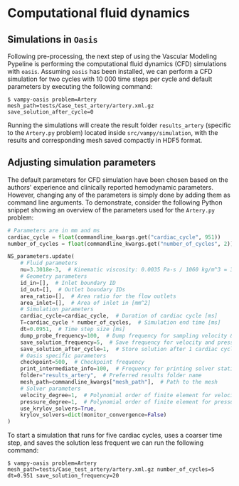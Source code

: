 # Computational fluid dynamics 
## Simulations in `Oasis`

Following pre-processing, the next step of using the Vascular Modeling Pypeline is performing the computational fluid dynamics (CFD) simulations with `oasis`. 
Assuming `oasis` has been installed, we can perform a CFD simulation for two cycles with 10 000 time steps per cycle and default parameters by executing the following command:
 
``` console
$ vampy-oasis problem=Artery mesh_path=tests/Case_test_artery/artery.xml.gz save_solution_after_cycle=0
```

Running the simulations will create the result folder `results_artery` (specific to the `Artery.py` problem) located inside `src/vampy/simulation`, with the results and corresponding mesh saved compactly in HDF5 format.

## Adjusting simulation parameters

The default parameters for CFD simulation have been chosen based on the authors' experience and clinically reported hemodynamic parameters.
However, changing any of the parameters is simply done by adding them as command line arguments.
To demonstrate, consider the following Python snippet showing an overview of the parameters used for the `Artery.py` problem:

``` Python
# Parameters are in mm and ms
cardiac_cycle = float(commandline_kwargs.get("cardiac_cycle", 951))
number_of_cycles = float(commandline_kwargs.get("number_of_cycles", 2))

NS_parameters.update(
    # Fluid parameters
    nu=3.3018e-3,  # Kinematic viscosity: 0.0035 Pa-s / 1060 kg/m^3 = 3.3018E-6 m^2/s = 3.3018-3 mm^2/ms
    # Geometry parameters
    id_in=[],  # Inlet boundary ID
    id_out=[],  # Outlet boundary IDs
    area_ratio=[],  # Area ratio for the flow outlets
    area_inlet=[],  # Area of inlet in [mm^2]
    # Simulation parameters
    cardiac_cycle=cardiac_cycle,  # Duration of cardiac cycle [ms]
    T=cardiac_cycle * number_of_cycles,  # Simulation end time [ms]
    dt=0.0951,  # Time step size [ms]
    dump_probe_frequency=100,  # Dump frequency for sampling velocity & pressure at probes along the centerline
    save_solution_frequency=5,  # Save frequency for velocity and pressure field
    save_solution_after_cycle=1,  # Store solution after 1 cardiac cycle
    # Oasis specific parameters
    checkpoint=500,  # Checkpoint frequency
    print_intermediate_info=100,  # Frequency for printing solver statistics
    folder="results_artery",  # Preferred results folder name
    mesh_path=commandline_kwargs["mesh_path"],  # Path to the mesh
    # Solver parameters
    velocity_degree=1,  # Polynomial order of finite element for velocity. Normally linear (1) or quadratic (2)
    pressure_degree=1,  # Polynomial order of finite element for pressure. Normally linear (1)
    use_krylov_solvers=True,
    krylov_solvers=dict(monitor_convergence=False)
)
```
To start a simulation that runs for five cardiac cycles, uses a coarser time step, and saves the solution less frequent we can run the following command:

``` console
$ vampy-oasis problem=Artery mesh_path=tests/Case_test_artery/artery.xml.gz number_of_cycles=5 dt=0.951 save_solution_frequency=20
```
